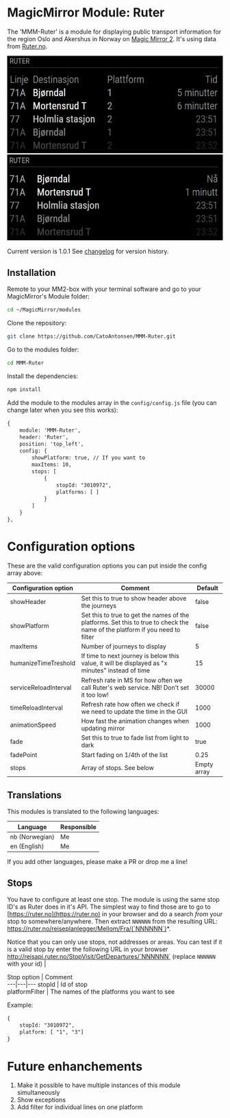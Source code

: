 # MagicMirror Module: Ruter
The 'MMM-Ruter' is a module for displaying public transport information for the region Oslo and Akershus in Norway on [Magic Mirror 2](https://magicmirror.builders/). It's using data from [Ruter.no](http://reisapi.ruter.no/help).

![Full](images/MMM-Ruter_Full.png) 
![Simple](images/MMM-Ruter_Simple.png)

Current version is 1.0.1 See [changelog](CHANGELOG.md "Version history") for version history.

## Installation

Remote to your MM2-box with your terminal software and go to your MagicMirror's Module folder:
````bash
cd ~/MagicMirror/modules
````

Clone the repository:
````bash
git clone https://github.com/CatoAntonsen/MMM-Ruter.git
````

Go to the modules folder:
````bash
cd MMM-Ruter
````

Install the dependencies:
````bash
npm install
````

Add the module to the modules array in the `config/config.js` file (you can change later when you see this works):
```
{
	module: 'MMM-Ruter',
	header: 'Ruter',
	position: 'top_left',
	config: {
		showPlatform: true, // If you want to 
		maxItems: 10,
		stops: [
			{
				stopId: "3010972",
				platforms: [ ]
			}
		]
	}
},
```

# Configuration options

These are the valid configuration options you can put inside the config array above:

Configuration option | Comment | Default 
---|---|---
showHeader | Set this to true to show header above the journeys | false
showPlatform | Set this to true to get the names of the platforms. Set this to true to check the name of the platform if you need to filter  | false
maxItems | Number of journeys to display | 5 
humanizeTimeTreshold | If time to next journey is below this value, it will be displayed as "x minutes" instead of time | 15 
serviceReloadInterval | Refresh rate in MS for how often we call Ruter's web service. NB! Don't set it too low! | 30000 
timeReloadInterval | Refresh rate how often we check if we need to update the time in the GUI | 1000 
animationSpeed | How fast the animation changes when updating mirror | 1000  
fade | Set this to true to fade list from light to dark | true  
fadePoint | Start fading on 1/4th of the list | 0.25
stops | Array of stops. See below | Empty array

## Translations

This modules is translated to the following languages:

Language | Responsible
---|---
nb (Norwegian) | Me
en (English) | Me

If you add other languages, please make a PR or drop me a line!

## Stops
You have to configure at least one stop. The module is using the same stop ID's as Ruter does in it's API. The simplest way to find those are to go to [https://ruter.no](https://ruter.no) in your browser and do a search _from_ your stop to somewhere/anywhere. Then extract `NNNNNN` from the resulting URL: https://ruter.no/reiseplanlegger/Mellom/Fra/(`NNNNNN`)*. 

Notice that you can only use stops, not addresses or areas. You can test if it is a valid stop by enter the following URL in your browser http://reisapi.ruter.no/StopVisit/GetDepartures/`NNNNNN` (replace `NNNNNN` with your id) | 

Stop option | Comment  
---|---|---
stopId | Id of stop  
platformFilter | The names of the platforms you want to see

Example:
```
{
	stopId: "3010972",
	platform: [ "1", "3"]
}

``` 

# Future enhanchements

1. Make it possible to have multiple instances of this module simultaneously
2. Show exceptions
3. Add filter for individual lines on one platform
